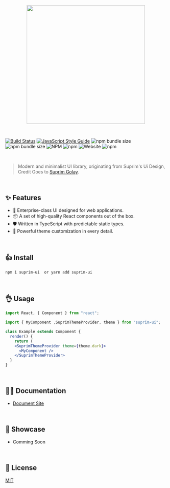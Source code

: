 <p align="center" height="370">
  <img src="https://suprim.org.np/img/bg.jpg" align="center" height="370"/>
</p>
<br/>

[![Build Status](https://travis-ci.com/suprim12/suprim-react-ui.svg?token=nY7pXrDphx6WpYSmhszC&branch=master)](https://travis-ci.com/suprim12/suprim-react-ui) [![JavaScript Style Guide](https://img.shields.io/badge/code_style-standard-brightgreen.svg)](https://standardjs.com) ![npm bundle size](https://img.shields.io/bundlephobia/minzip/suprim-ui?color=ggg) ![npm bundle size](https://img.shields.io/bundlephobia/min/suprim-ui?color=ggg) ![NPM](https://img.shields.io/npm/l/suprim-ui?color=ggg) ![npm](https://img.shields.io/npm/v/suprim-ui?color=ggg) ![Website](https://img.shields.io/website?down_color=ggg&down_message=down&label=Site&up_color=ggg&up_message=online&url=https%3A%2F%2Fsuprim.org.np%2F) ![npm](https://img.shields.io/npm/dy/suprim-react-ui?color=ggg)

<br/>

> Modern and minimalist UI library, originating from Suprim's Ui Design, Credit Goes to [Suprim Golay](https://suprimgolay.com.np).

<br/>

## ✨ Features

- 🌈 Enterprise-class UI designed for web applications.
- 📦 A set of high-quality React components out of the box.
- 🛡 Written in TypeScript with predictable static types.
- 🎨 Powerful theme customization in every detail.

<br/>

## 👍 Install

```bash
npm i suprim-ui  or yarn add suprim-ui
```

<br/>

## 👌 Usage

```jsx
import React, { Component } from "react";

import { MyComponent ,SuprimThemeProvider, theme } from "suprim-ui";

class Example extends Component {
  render() {
    return (
    <SuprimThemeProvider theme={theme.dark}>
      <MyComponent />
    </SuprimThemeProvider>
  }
}
```

<br/>

## 👨‍💻 Documentation

- [Document Site](https://suprim.org.np)

<br/>

## 🥉 Showcase

- Comming Soon

<br/>

## 🤟 License

[MIT](https://github.com/suprim12/suprim-react-ui-public/blob/master/LICENSE)
